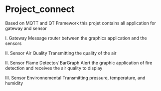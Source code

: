 # Project_connect

Based on MQTT and QT Framework this projet contains all application for gateway and sensor 

I. Gateway
  Message router between the graphics application and the sensors
  
II. Sensor Air Quality
  Transmitting the quality of the air

II. Sensor Flame Detector/ BarGraph
  Alert the graphic application of fire detection and receives the air quality to display
  
III. Sensor Environnemental
  Transmitting pressure, temperature, and humidity
